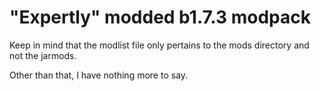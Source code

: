 # "Expertly" modded b1.7.3 modpack

Keep in mind that the modlist file only pertains to the mods directory and not the jarmods.

Other than that, I have nothing more to say.
